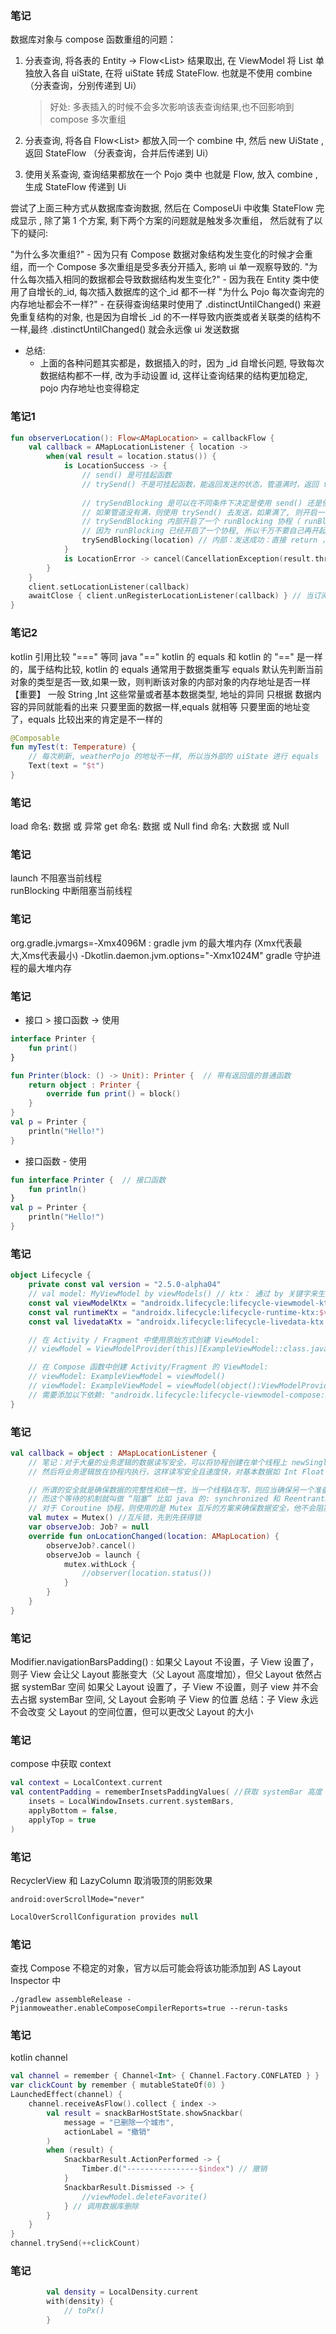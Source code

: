 ### 笔记
数据库对象与 compose 函数重组的问题：
1. 分表查询, 将各表的 Entity -> Flow<List<OneDay>> 结果取出, 在 ViewModel 将 List<OneDay> 单独放入各自 uiState, 在将 uiState 转成
   StateFlow<uiState>. 也就是不使用 combine （分表查询，分别传递到 Ui）
   > 好处: 多表插入的时候不会多次影响该表查询结果,也不回影响到 compose 多次重组

2. 分表查询, 将各自 Flow<List<OneDay>> 都放入同一个 combine 中, 然后 new UiState , 返回 StateFlow<UiState> （分表查询，合并后传递到 Ui）

3. 使用关系查询, 查询结果都放在一个 Pojo 类中 也就是 Flow<Pojo>, 放入 combine , 生成 StateFlow<UiState> 传递到 Ui

尝试了上面三种方式从数据库查询数据, 然后在 ComposeUi 中收集 StateFlow 完成显示 , 除了第 1 个方案, 剩下两个方案的问题就是触发多次重组， 然后就有了以下的疑问:

"为什么多次重组?" - 因为只有 Compose 数据对象结构发生变化的时候才会重组，而一个 Compose 多次重组是受多表分开插入, 影响 ui 单一观察导致的.
"为什么每次插入相同的数据都会导致数据结构发生变化?" - 因为我在 Entity 类中使用了自增长的_id, 每次插入数据库的这个_id 都不一样
"为什么 Pojo 每次查询完的内存地址都会不一样?" - 在获得查询结果时使用了 .distinctUntilChanged() 来避免重复结构的对象, 也是因为自增长 _id
的不一样导致内嵌类或者关联类的结构不一样,最终 .distinctUntilChanged() 就会永远像 ui 发送数据

- 总结:
    - 上面的各种问题其实都是，数据插入的时，因为 _id 自增长问题, 导致每次数据结构都不一样, 改为手动设置 id, 这样让查询结果的结构更加稳定, pojo 内存地址也变得稳定
    


### 笔记1
````kotlin
fun observerLocation(): Flow<AMapLocation> = callbackFlow {
	val callback = AMapLocationListener { location ->
		when(val result = location.status()) {
			is LocationSuccess -> {
				// send() 是可挂起函数
				// trySend() 不是可挂起函数，能返回发送的状态，管道满时，返回 false, 也就是意味发送失败
                
				// trySendBlocking 是可以在不同条件下决定是使用 send() 还是使用 trySend() 的一个扩展函数
				// 如果管道没有满，则使用 trySend() 去发送，如果满了, 则开启一个协程，并使用可挂起的 send() 去发送，当 send() 发送失败, 则抛出异常
				// trySendBlocking 内部开启了一个 runBlocking 协程（ runBlocking 会阻塞当前线程，因此在 runBlocking 内的代码状态是安全的），
                // 因为 runBlocking 已经开启了一个协程, 所以千万不要自己再开起一个协程来使用 trySendBlocking , 避免两层协程
				trySendBlocking(location) // 内部：发送成功：直接 return ，返回 false 发送失败：意味管道满了 或者 当前管道被关闭
			}
			is LocationError -> cancel(CancellationException(result.throwable.message))
		}
	}
	client.setLocationListener(callback)
	awaitClose { client.unRegisterLocationListener(callback) } // 当订阅者停止监听，利用挂起函数 "awaitClose" 来解除订阅
}
````



### 笔记2
kotlin 引用比较 "==="  等同 java "=="
kotlin 的 equals 和 kotlin 的 "==" 是一样的，属于结构比较, kotlin 的 equals 通常用于数据类重写
equals 默认先判断当前对象的类型是否一致,如果一致，则判断该对象的内部对象的内存地址是否一样 【重要】
一般 String ,Int 这些常量或者基本数据类型, 地址的异同 只根据 数据内容的异同就能看的出来
只要里面的数据一样,equals 就相等
只要里面的地址变了，equals 比较出来的肯定是不一样的


````kotlin
@Composable
fun myTest(t: Temperature) {
	// 每次刷新, weatherPojo 的地址不一样, 所以当外部的 uiState 进行 equals  时, 结果都不是 true
	Text(text = "$t")
}
````



### 笔记
load 命名: 数据 或 异常 
get 命名: 数据 或 Null 
find 命名: 大数据 或 Null



### 笔记
launch 不阻塞当前线程      
runBlocking 中断阻塞当前线程



### 笔记
org.gradle.jvmargs=-Xmx4096M : gradle jvm 的最大堆内存 (Xmx代表最大,Xms代表最小)
-Dkotlin.daemon.jvm.options\="-Xmx1024M" gradle 守护进程的最大堆内存



### 笔记
- 接口 > 接口函数 -> 使用

```kotlin
interface Printer {
	fun print()
}

fun Printer(block: () -> Unit): Printer {  // 带有返回值的普通函数
	return object : Printer {
		override fun print() = block()
	}
}
val p = Printer {
	println("Hello!")
}
```

- 接口函数 - 使用

```kotlin
fun interface Printer {  // 接口函数
	fun println()
}
val p = Printer {
	println("Hello!")
}
```



### 笔记
```kotlin
object Lifecycle {
	private const val version = "2.5.0-alpha04"
	// val model: MyViewModel by viewModels() // ktx： 通过 by 关键字来生成
	const val viewModelKtx = "androidx.lifecycle:lifecycle-viewmodel-ktx:$version" // 创建 ViewModel
	const val runtimeKtx = "androidx.lifecycle:lifecycle-runtime-ktx:$version"    // Only Lifecycle
	const val livedataKtx = "androidx.lifecycle:lifecycle-livedata-ktx:$version"  // LiveData

	// 在 Activity / Fragment 中使用原始方式创建 ViewModel:
	// viewModel = ViewModelProvider(this)[ExampleViewModel::class.java] //defaultFactory() 无参数 ViewModel

	// 在 Compose 函数中创建 Activity/Fragment 的 ViewModel:
	// viewModel: ExampleViewModel = viewModel()
	// viewModel: ExampleViewModel = viewModel(object():ViewModelProvider.Factory)
    // 需要添加以下依赖: "androidx.lifecycle:lifecycle-viewmodel-compose:$version"
}
```


### 笔记
```kotlin
val callback = object : AMapLocationListener {
	// 笔记：对于大量的业务逻辑的数据读写安全，可以将协程创建在单个线程上 newSingleThreadContext 
	// 然后将业务逻辑放在协程内执行，这样读写安全且速度快，对基本数据如 Int Float 等的读写则建议使用原子类 AtomInt

	// 所谓的安全就是确保数据的完整性和统一性，当一个线程A在写，则应当确保另一个准备读取的线程B 等待 线程A写完 之后再读
	// 而这个等待的机制就叫做 “阻塞” 比如 java 的: synchronized 和 ReentrantLock
	// 对于 Coroutine 协程，则使用的是 Mutex 互斥的方案来确保数据安全，他不会阻塞下层的线程， 但更建议在多线程上使用
	val mutex = Mutex() //互斥锁，先到先获得锁
	var observeJob: Job? = null
	override fun onLocationChanged(location: AMapLocation) {
		observeJob?.cancel()
		observeJob = launch {
			mutex.withLock {
				//observer(location.status())
			}
		}
	}
}
```



### 笔记
Modifier.navigationBarsPadding() :
如果父 Layout 不设置，子 View 设置了，则子 View 会让父 Layout 膨胀变大（父 Layout 高度增加），但父 Layout 依然占据 systemBar 空间
如果父 Layout 设置了，子 View 不设置，则子 view 并不会去占据 systemBar 空间, 父 Layout 会影响 子 View 的位置
总结：子 View 永远不会改变 父 Layout 的空间位置，但可以更改父 Layout 的大小



### 笔记
compose 中获取 context
```kotlin
val context = LocalContext.current
val contentPadding = rememberInsetsPaddingValues( //获取 systemBar 高度
    insets = LocalWindowInsets.current.systemBars,
    applyBottom = false,
    applyTop = true
)
```



### 笔记
RecyclerView 和 LazyColumn 取消吸顶的阴影效果
```
android:overScrollMode="never"
```
```kotlin
LocalOverScrollConfiguration provides null
```



### 笔记
查找 Compose 不稳定的对象，官方以后可能会将该功能添加到 AS Layout Inspector 中
```
./gradlew assembleRelease -Pjianmoweather.enableComposeCompilerReports=true --rerun-tasks
```



### 笔记
kotlin channel
```kotlin
val channel = remember { Channel<Int> { Channel.Factory.CONFLATED } }
var clickCount by remember { mutableStateOf(0) }
LaunchedEffect(channel) {
    channel.receiveAsFlow().collect { index ->
        val result = snackBarHostState.showSnackbar(
            message = "已删除一个城市",
            actionLabel = "撤销"
        )
        when (result) {
            SnackbarResult.ActionPerformed -> {
                Timber.d("----------------$index") // 撤销
            }
            SnackbarResult.Dismissed -> {
                //viewModel.deleteFavorite()
            } // 调用数据库删除
        }
    }
}
channel.trySend(++clickCount)
```



### 笔记
```kotlin
        val density = LocalDensity.current
        with(density) {
            // toPx()
        }
```




